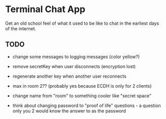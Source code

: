 # Terminal Chat App

Get an old school feel of what it used to be like to chat in the earliest days of the internet.

## TODO

-   change some messages to logging messages (color yellow?)
-   remove secretKey when user disconnects (encryption lost)
-   regenerate another key when another user reconnects
-   max in room 2?? (probably yes because ECDH is only for 2 clients)
-   change name from "room" to something cooler like "secret space"

-   think about changing password to "proof of life" questions - a question only you 2 would know the answer to as the password
